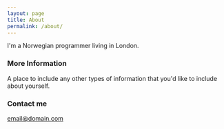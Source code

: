 ```yaml
---
layout: page
title: About
permalink: /about/
---
```


I'm a Norwegian programmer living in London.

### More Information

A place to include any other types of information that you'd like to include about yourself.

### Contact me

[email@domain.com](mailto:email@domain.com)
